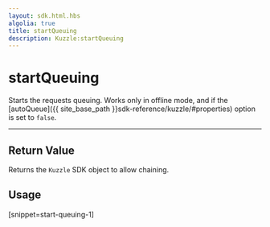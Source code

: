 ```yaml
---
layout: sdk.html.hbs
algolia: true
title: startQueuing
description: Kuzzle:startQueuing
---
```


  

# startQueuing
Starts the requests queuing. Works only in offline mode, and if the [autoQueue]({{ site_base_path }}sdk-reference/kuzzle/#properties) option is set to `false`.

---

## Return Value

Returns the `Kuzzle` SDK object to allow chaining.

## Usage

[snippet=start-queuing-1]

